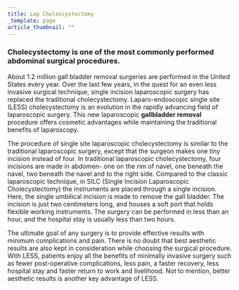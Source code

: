 ```yaml
---
title: Lap Cholescystectomy
_template: page
article_thumbnail: ""
---
```

<h3>Cholecystectomy is one of the most commonly performed abdominal surgical procedures.
</h3>
<p>
	 About 1.2 million gall bladder removal surgeries are performed in the United States every year. Over the last few years, in the quest for an even less invasive surgical technique, single incision laparoscopic surgery has replaced the traditional cholecystectomy. Laparo-endoscopic single site (LESS) cholecystectomy is an evolution in the rapidly advancing field of laparoscopic surgery. This new laparoscopic <strong>gallbladder removal</strong> procedure offers cosmetic advantages while maintaining the traditional benefits of laparoscopy.
</p>
<p>
	 The procedure of single site laparoscopic cholecystectomy is similar to the traditional laparoscopic surgery, except that the surgeon makes one tiny incision instead of four. In traditional laparoscopic cholecystectomy, four incisions are made in abdomen- one on the rim of navel, one beneath the navel, two beneath the navel and to the right side. Compared to the classic laparoscopic technique, in SILC (Single Incision Laparoscopic Cholecystectomy) the instruments are placed through a single incision. Here, the single umbilical incision is made to remove the gall bladder. The incision is just two centimeters long, and houses a soft port that holds flexible working instruments. The surgery can be performed in less than an hour, and the hospital stay is usually less than two hours.
</p>
<p>
	 The ultimate goal of any surgery is to provide effective results with minimum complications and pain. There is no doubt that best aesthetic results are also kept in consideration while choosing the surgical procedure. With LESS, patients enjoy all the benefits of minimally invasive surgery such as fewer post-operative complications, less pain, a faster recovery, less hospital stay and faster return to work and livelihood. Not to mention, better aesthetic results is another key advantage of LESS.
</p>